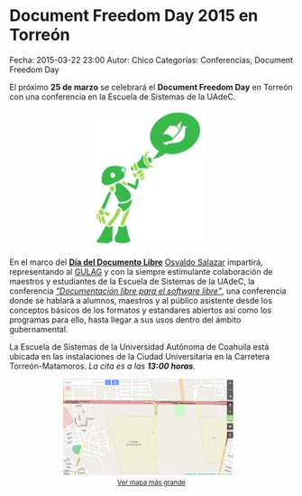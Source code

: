 Document Freedom Day 2015 en Torreón
==================================

Fecha: 2015-03-22 23:00
Autor: Chico
Categorías: Conferencias, Document Freedom Day

El próximo __25 de marzo__ se celebrará el __Document Freedom Day__ en Torreón con una conferencia en la Escuela de Sistemas de la UAdeC.

<!-- break -->

<center>
<img class="img-responsive" style="width:40%;height:auto;margin-right:12px;" src="2015-03-22-DFD2015/DFD-01.png" alt="DFD" width="325" height="250">
</center>

En el marco del [__Día del Documento Libre__](http://documentfreedom.org/index.es.html) [Osvaldo Salazar](http://salazarysanchez.movimientolibre.com/) impartirá, representando al [GULAG](http://www.gulag.org.mx/) y con la siempre estimulante colaboración de maestros y estudiantes de la Escuela de Sistemas de la UAdeC, la conferencia [_"Documentación libre para el software libre"_](http://documentfreedom.org/events/index.es.html), una conferencia donde se hablará a alumnos, maestros y al público asistente desde los conceptos básicos de los formatos y estandares abiertos así como los programas para ello, hasta llegar a sus usos dentro del ámbito gubernamental.

La Escuela de Sistemas de la Universidad Autónoma de Coahuila está ubicada en las instalaciones de la Ciudad Universitaria en la Carretera Torreón-Matamoros. _La cita es a las __13:00 horas__._

<center>

<a href="http://www.openstreetmap.org/#map=16/25.5288/-103.3335">
<img class="img-responsive" style="width:60%;height:auto;margin-right:12px;" src="2015-03-22-DFD2015/OSM-CU.png" alt="CU-UAdeC" width="325" height="250"><br/><small><a href="http://www.openstreetmap.org/#map=16/25.5288/-103.3335">Ver mapa más grande</a></small>
</a>
<br/>
</center>

<br />
